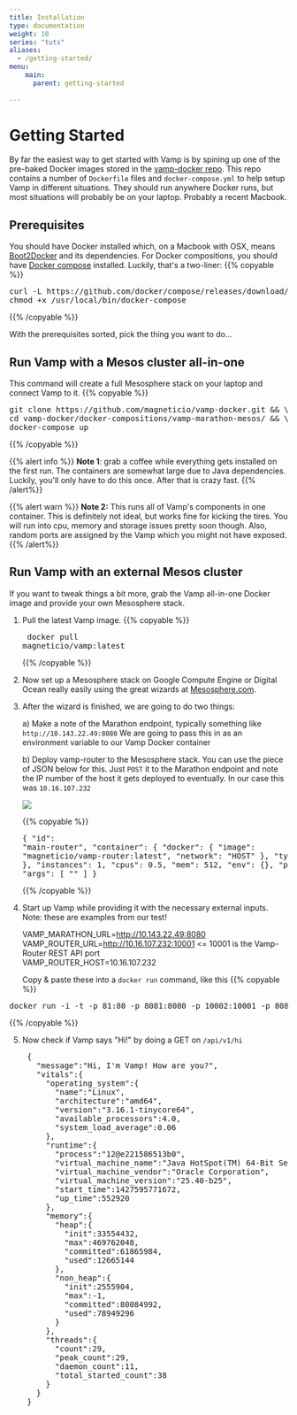 ```yaml
---
title: Installation
type: documentation
weight: 10
series: "tuts"
aliases:
  - /getting-started/
menu:
    main:
      parent: getting-started
    
---
```


# Getting Started

By far the easiest way to get started with Vamp is by spining up one of the pre-baked Docker images stored
in the [vamp-docker repo](https://github.com/magneticio/vamp-docker). This repo contains a number of 
`Dockerfile` files and `docker-compose.yml` to help setup Vamp in different situations. 
They should run anywhere Docker runs, but most situations will probably be on your laptop. 
Probably a recent Macbook.

## Prerequisites

You should have Docker installed which, on a Macbook with OSX, means [Boot2Docker](http://boot2docker.io/) and its dependencies. 
For Docker compositions, you should have [Docker compose](https://docs.docker.com/compose/install/) installed. 
Luckily, that's a two-liner:
{{% copyable %}}
<pre>curl -L https://github.com/docker/compose/releases/download/1.1.0/docker-compose-`uname -s`-`uname -m` > /usr/local/bin/docker-compose  
chmod +x /usr/local/bin/docker-compose</pre>
{{% /copyable %}}

With the prerequisites sorted, pick the thing you want to do...

## Run Vamp with a Mesos cluster all-in-one

This command will create a full Mesosphere stack on your laptop and connect Vamp to it.
{{% copyable %}}
<pre>git clone https://github.com/magneticio/vamp-docker.git && \
cd vamp-docker/docker-compositions/vamp-marathon-mesos/ && \
docker-compose up</pre>
{{% /copyable %}}

{{% alert info %}}
**Note 1**: grab a coffee while everything gets installed on the first run. The containers are somewhat large due
to Java dependencies. Luckily, you'll only have to do this once. After that is crazy fast.
{{% /alert%}}

{{% alert warn %}}
**Note 2:** This runs all of Vamp's components in one container. This is definitely not ideal, but works fine for kicking the tires.
You will run into cpu, memory and storage issues pretty soon though. Also, random ports are assigned by the Vamp which
you might not have exposed.
{{% /alert%}}

## Run Vamp with an external Mesos cluster

If you want to tweak things a bit more, grab the Vamp all-in-one Docker image and provide your own Mesosphere stack.
   
1. Pull the latest Vamp image.
{{% copyable %}}<pre> docker pull magneticio/vamp:latest</pre>{{% /copyable %}}

2. Now set up a Mesosphere stack on Google Compute Engine or Digital
Ocean really easily using the great wizards at [Mesosphere.com](https://mesosphere.com/downloads/).

3. After the wizard is finished, we are going to do two things:

    a) Make a note of the Marathon endpoint, typically something like `http://10.143.22.49:8080`
    We are going to pass this in as an environment variable to our Vamp Docker container
    
    b) Deploy vamp-router to the Mesosphere stack. You can use the piece of JSON below for this. Just `POST` it to 
    the Marathon endpoint and note the IP number of the host it gets deployed to eventually. In our case this 
    was `10.16.107.232`
    
    ![](/img/marathon_router.png)
    
    {{% copyable %}}<pre class="prettyprint lang-json">{
    "id": "main-router",
    "container": {
        "docker": {
            "image": "magneticio/vamp-router:latest",
            "network": "HOST"
        },
        "type": "DOCKER"
    },
    "instances": 1,
    "cpus": 0.5,
    "mem": 512,
    "env": {},
    "ports": [
        0
    ],
    "args": [
        ""
    ]
}</pre>{{% /copyable %}}

4. Start up Vamp while providing it with the necessary external inputs. Note: these are examples from our test!

    VAMP_MARATHON_URL=http://10.143.22.49:8080  
    VAMP_ROUTER_URL=http://10.16.107.232:10001  <= 10001 is the Vamp-Router REST API port  
    VAMP_ROUTER_HOST=10.16.107.232 
    
    Copy & paste these into a `docker run` command, like this
{{% copyable %}}
<pre>docker run -i -t -p 81:80 -p 8081:8080 -p 10002:10001 -p 8084:8083 -e VAMP_MARATHON_URL=http://10.143.22.49:8080 -e VAMP_ROUTER_URL=http://10.16.107.232:10001 -e VAMP_ROUTER_HOST=10.16.107.232 magneticio/vamp:latest</pre>    
{{% /copyable %}}

5. Now check if Vamp says "Hi!" by  doing a GET on `/api/v1/hi`

    <pre class="prettyprint lang-json">
    {
      "message":"Hi, I'm Vamp! How are you?",
      "vitals":{
        "operating_system":{
          "name":"Linux",
          "architecture":"amd64",
          "version":"3.16.1-tinycore64",
          "available_processors":4.0,
          "system_load_average":0.06
        },
        "runtime":{
          "process":"12@e221586513b0",
          "virtual_machine_name":"Java HotSpot(TM) 64-Bit Server VM",
          "virtual_machine_vendor":"Oracle Corporation",
          "virtual_machine_version":"25.40-b25",
          "start_time":1427595771672,
          "up_time":552920
        },
        "memory":{
          "heap":{
            "init":33554432,
            "max":469762048,
            "committed":61865984,
            "used":12665144
          },
          "non_heap":{
            "init":2555904,
            "max":-1,
            "committed":80084992,
            "used":78949296
          }
        },
        "threads":{
          "count":29,
          "peak_count":29,
          "daemon_count":11,
          "total_started_count":38
        }
      }
    }
    </pre>
